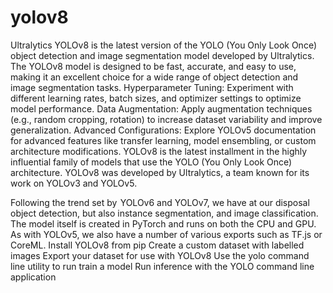 # yolov8
Ultralytics YOLOv8 is the latest version of the YOLO (You Only Look Once) object detection and image segmentation model developed by Ultralytics. The YOLOv8 model is designed to be fast, accurate, and easy to use, making it an excellent choice for a wide range of object detection and image segmentation tasks. 
Hyperparameter Tuning: Experiment with different learning rates, batch sizes, and optimizer settings to optimize model performance.
Data Augmentation: Apply augmentation techniques (e.g., random cropping, rotation) to increase dataset variability and improve generalization.
Advanced Configurations: Explore YOLOv5 documentation for advanced features like transfer learning, model ensembling, or custom architecture modifications.
YOLOv8 is the latest installment in the highly influential family of models that use the YOLO (You Only Look Once) architecture. YOLOv8 was developed by Ultralytics, a team known for its work on YOLOv3 and YOLOv5.

Following the trend set by  YOLOv6 and YOLOv7, we have at our disposal object detection, but also instance segmentation, and image classification. The model itself is created in PyTorch and runs on both the CPU and GPU. As with YOLOv5, we also have a number of various exports such as TF.js or CoreML.
Install YOLOv8 from pip
Create a custom dataset with labelled images
Export your dataset for use with YOLOv8
Use the yolo command line utility to run train a model
Run inference with the YOLO command line application

